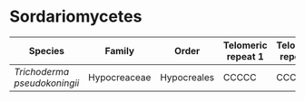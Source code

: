 # Sordariomycetes

| Species | Family | Order | Telomeric repeat 1 | Telomeric repeat 2 | Data type |
| -- | --- | --- | --- | --- | --- |
| *Trichoderma pseudokoningii* | Hypocreaceae | Hypocreales | CCCCC | CCCCCC | pacbio |
